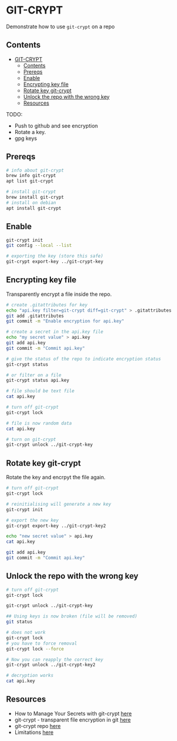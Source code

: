# GIT-CRYPT

Demonstrate how to use `git-crypt` on a repo

## Contents

- [GIT-CRYPT](#git-crypt)
  - [Contents](#contents)
  - [Prereqs](#prereqs)
  - [Enable](#enable)
  - [Encrypting key file](#encrypting-key-file)
  - [Rotate key git-crypt](#rotate-key-git-crypt)
  - [Unlock the repo with the wrong key](#unlock-the-repo-with-the-wrong-key)
  - [Resources](#resources)

TODO:

* Push to github and see encryption
* Rotate a key. 
* gpg keys

## Prereqs

```sh
# info about git-crypt
brew info git-crypt   
apt list git-crypt

# install git-crypt
brew install git-crypt
# install on debian
apt install git-crypt
```

## Enable

```sh
git-crypt init 
git config --local --list

# exporting the key (store this safe)
git-crypt export-key ../git-crypt-key
```

## Encrypting key file

Transparently encrypt a file inside the repo.  

```sh
# create .gitattributes for key
echo "api.key filter=git-crypt diff=git-crypt" > .gitattributes
git add .gitattributes
git commit -m "Enable encryption for api.key"

# create a secret in the api.key file
echo "my secret value" > api.key
git add api.key
git commit -m "Commit api.key"

# give the status of the repo to indicate encryption status
git-crypt status

# or filter on a file
git-crypt status api.key

# file should be text file
cat api.key

# turn off git-crypt
git-crypt lock

# file is now random data
cat api.key

# turn on git-crypt
git-crypt unlock ../git-crypt-key
```

## Rotate key git-crypt

Rotate the key and encrpyt the file again.  

```sh
# turn off git-crypt
git-crypt lock

# reinitialising will generate a new key 
git-crypt init

# export the new key
git-crypt export-key ../git-crypt-key2

echo "new secret value" > api.key
cat api.key

git add api.key
git commit -m "Commit api.key"
```

## Unlock the repo with the wrong key

```sh
# turn off git-crypt
git-crypt lock

git-crypt unlock ../git-crypt-key

## Using keys is now broken (file will be removed)
git status

# does not work
git-crypt lock 
# you have to force removal
git-crypt lock --force

# Now you can reapply the correct key
git-crypt unlock ../git-crypt-key2

# decryption works
cat api.key
```

## Resources

* How to Manage Your Secrets with git-crypt [here](https://dev.to/heroku/how-to-manage-your-secrets-with-git-crypt-56ih)
* git-crypt - transparent file encryption in git [here](https://www.agwa.name/projects/git-crypt/)
* git-crypt repo [here](https://github.com/AGWA/git-crypt/blob/master/INSTALL.md)
* Limitations [here](https://github.com/AGWA/git-crypt#limitations)  
